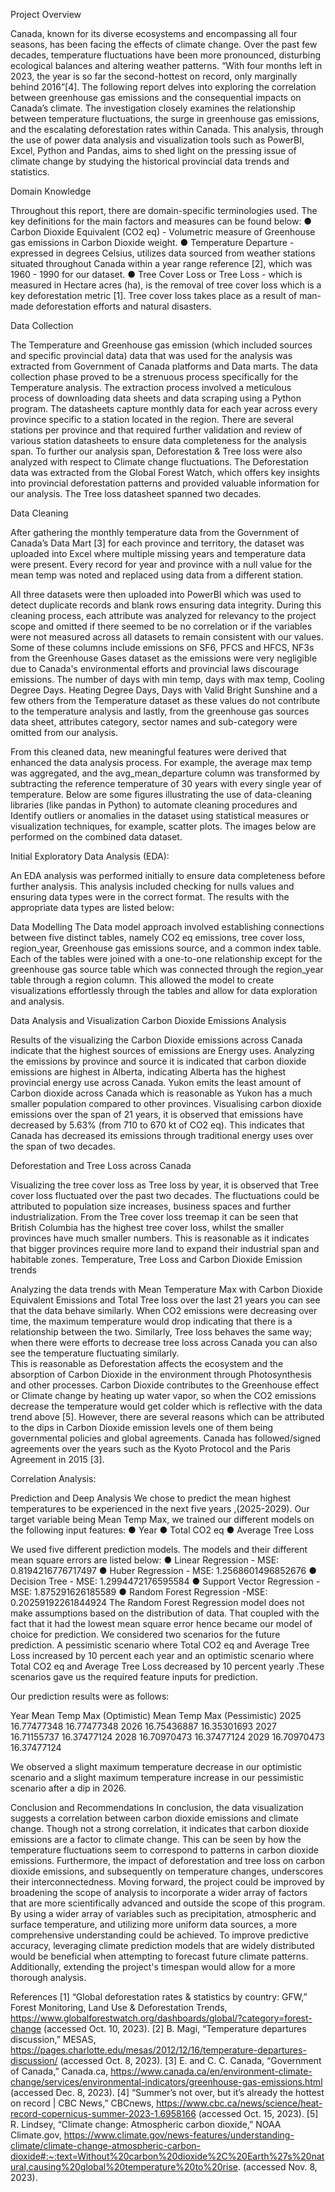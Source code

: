 Project Overview

Canada, known for its diverse ecosystems and encompassing all four seasons, has been facing the effects of climate change. Over the past few decades, temperature fluctuations have been more pronounced, disturbing ecological balances and altering weather patterns. “With four months left in 2023, the year is so far the second-hottest on record, only marginally behind 2016”[4].
The following report delves into exploring the correlation between greenhouse gas emissions and the consequential impacts on Canada’s climate. The investigation closely examines the relationship between temperature fluctuations, the surge in greenhouse gas emissions, and the escalating deforestation rates within Canada. This analysis, through the use of power data analysis and visualization tools such as PowerBI, Excel, Python and Pandas, aims to shed light on the pressing issue of climate change by studying the historical provincial data trends and statistics.

Domain Knowledge

Throughout this report, there are domain-specific terminologies used. The key definitions for the main factors and measures can be found below:
●	Carbon Dioxide Equivalent (CO2 eq) - Volumetric measure of Greenhouse gas emissions in Carbon Dioxide weight. 
●	Temperature Departure - expressed in degrees Celsius, utilizes data sourced from weather stations situated throughout Canada within a year range reference [2], which was 1960 - 1990 for our dataset.
●	Tree Cover Loss or Tree Loss - which is measured in Hectare acres (ha), is the removal of tree cover loss which is a key deforestation metric [1]. Tree cover loss takes place as a result of man-made deforestation efforts and natural disasters.


Data Collection

The Temperature and Greenhouse gas emission (which included sources and specific provincial data) data that was used for the analysis was extracted from Government of Canada platforms and Data marts. The data collection phase proved to be a strenuous process specifically for the Temperature analysis. The extraction process involved a meticulous process of downloading data sheets and data scraping using a Python program. The datasheets capture monthly data for each year across every province specific to a station located in the region. There are several stations per province and that required further validation and review of various station datasheets to ensure data completeness for the analysis span. 
To further our analysis span, Deforestation & Tree loss were also analyzed with respect to Climate change fluctuations. The Deforestation data was extracted from the Global Forest Watch, which offers key insights into provincial deforestation patterns and provided valuable information for our analysis. The Tree loss datasheet spanned two decades.

Data Cleaning

After gathering the monthly temperature data from the Government of Canada’s Data Mart [3] for each province and territory, the dataset was uploaded into Excel where multiple missing years and temperature data were present. Every record for year and province with a null value for the mean temp was noted and replaced using data from a different station. 

All three datasets were then uploaded into PowerBI which was used to detect duplicate records and blank rows ensuring data integrity. During this cleaning process, each attribute was analyzed for relevancy to the project scope and omitted if there seemed to be no correlation or if the variables were not measured across all datasets to remain consistent with our values. Some of these columns include emissions on SF6, PFCS and HFCS, NF3s from the Greenhouse Gases dataset as the emissions were very negligible due to Canada's environmental efforts and provincial laws discourage emissions. The number of days with min temp, days with max temp, Cooling Degree Days. Heating Degree Days, Days with Valid Bright Sunshine and a few others from the Temperature dataset as these values do not contribute to the temperature analysis and lastly, from the greenhouse gas sources data sheet, attributes category, sector names and sub-category were omitted from our analysis.

From this cleaned data, new meaningful features were derived that enhanced the data analysis process. For example, the average max temp was aggregated, and the avg_mean_departure column was transformed by subtracting the reference temperature of 30 years with every single year of temperature.
Below are some figures illustrating the use of data-cleaning libraries (like pandas in Python) to automate cleaning procedures and Identify outliers or anomalies in the dataset using statistical measures or visualization techniques, for example, scatter plots. The images below are performed on the combined data dataset.

Initial Exploratory Data Analysis (EDA):

An EDA analysis was performed initially to ensure data completeness before further analysis. This analysis included checking for nulls values and ensuring data types were in the correct format. The results with the appropriate data types are listed below:

Data Modelling
The Data model approach involved establishing connections between five distinct tables, namely CO2 eq emissions, tree cover loss, region_year, Greenhouse gas emissions source, and a common index table. Each of the tables were joined with a one-to-one relationship except for the greenhouse gas source table which was connected through the region_year table through a region column. 
This allowed the model to create visualizations effortlessly through the tables and allow for data exploration and analysis. 

Data Analysis and Visualization
Carbon Dioxide Emissions Analysis
 
Results of the visualizing the Carbon Dioxide emissions across Canada indicate that the highest sources of emissions are Energy uses. Analyzing the emissions by province and source it is indicated that carbon dioxide emissions are highest in Alberta, indicating Alberta has the highest provincial energy use across Canada. Yukon emits the least amount of Carbon dioxide across Canada which is reasonable as Yukon has a much smaller population compared to other provinces. Visualising carbon dioxide emissions over the span of 21 years, it is observed that emissions have decreased by  5.63% (from 710 to 670 kt of CO2 eq). This indicates that Canada has decreased its emissions through traditional energy uses over the span of two decades.


Deforestation and Tree Loss across Canada
 
 
Visualizing the tree cover loss as Tree loss by year, it is observed that Tree cover loss fluctuated over the past two decades. The fluctuations could be attributed to population size increases, business spaces and further industrialization. From the Tree cover loss treemap it can be seen that British Columbia has the highest tree cover loss, whilst the smaller provinces have much smaller numbers. This is reasonable as it indicates that bigger provinces require more land to expand their industrial span and habitable zones.
Temperature, Tree Loss and Carbon Dioxide Emission trends
 
Analyzing the data trends with Mean Temperature Max with Carbon Dioxide Equivalent Emissions and Total Tree loss over the last 21 years you can see that the data behave similarly. When CO2 emissions were decreasing over time, the maximum temperature would drop indicating that there is a relationship between the two. Similarly, Tree loss behaves the same way; when there were efforts to decrease tree loss across Canada you can also see the temperature fluctuating similarly.  
This is reasonable as Deforestation affects the ecosystem and the absorption of Carbon Dioxide in the environment through Photosynthesis and other processes. Carbon Dioxide contributes to the Greenhouse effect or Climate change by heating up water vapor, so when the CO2 emissions decrease the temperature would get colder which is reflective with the data trend above [5].
However, there are several reasons which can be attributed to the dips in Carbon Dioxide emission levels one of them being governmental policies and global agreements. Canada has followed/signed agreements over the years such as the Kyoto Protocol and the Paris Agreement in 2015 [3].

Correlation Analysis:

Prediction and Deep Analysis
We chose to predict the mean highest temperatures to be experienced in the next five years ,(2025-2029).
Our target variable being Mean Temp Max, we trained our different models on the following input features:
●	Year 
●	Total CO2 eq
●	Average Tree Loss

 

We used five different prediction models. The models and their different  mean square errors are listed below:
●	Linear Regression - MSE: 0.8194216776717497
●	Huber Regression - MSE: 1.2568601496852676
●	Decision Tree - MSE: 1.2994472176595584
●	Support Vector Regression - MSE: 1.875291626185589
●	Random Forest Regression -MSE:  0.20259192261844924
The Random Forest Regression model does not make assumptions based on the distribution of data. That coupled with the fact that it had the lowest mean square error hence became our model of choice for prediction.
We considered two scenarios for the future prediction. A pessimistic scenario where Total CO2 eq and Average Tree Loss increased by 10 percent each year  and an optimistic scenario where Total CO2 eq and Average Tree Loss decreased by 10 percent yearly .These scenarios gave us the required feature inputs for prediction. 
 
Our prediction results were as follows:

Year	Mean Temp Max (Optimistic)	Mean Temp Max (Pessimistic)
2025	16.77477348	16.77477348
2026	16.75436887	16.35301693
2027	16.71155737	16.37477124
2028	16.70970473	16.37477124
2029	16.70970473	16.37477124

We observed a slight maximum temperature decrease in our optimistic scenario and a slight maximum temperature increase in our pessimistic scenario after a dip in 2026. 

Conclusion and Recommendations
In conclusion, the data visualization suggests a correlation between carbon dioxide emissions and climate change. Though not a strong correlation, it indicates that carbon dioxide emissions are a factor to climate change. This can be seen by how the temperature fluctuations seem to correspond to patterns in carbon dioxide emissions. Furthermore, the impact of deforestation and tree loss on carbon dioxide emissions, and subsequently on temperature changes, underscores their interconnectedness.
Moving forward, the project could be improved by broadening the scope of analysis to incorporate a wider array of factors that are more scientifically advanced and outside the scope of this program. By using a wider array of variables such as precipitation, atmospheric and surface temperature, and utilizing more uniform data sources, a more comprehensive understanding could be achieved. To improve predictive accuracy, leveraging climate prediction models that are widely distributed would be beneficial when attempting to forecast future climate patterns. Additionally, extending the project's timespan would allow for a more thorough analysis. 

References
[1] “Global deforestation rates & statistics by country: GFW,” Forest Monitoring, Land Use & Deforestation Trends, https://www.globalforestwatch.org/dashboards/global/?category=forest-change (accessed Oct. 10, 2023). 
[2] B. Magi, “Temperature departures discussion,” MESAS, https://pages.charlotte.edu/mesas/2012/12/16/temperature-departures-discussion/ (accessed Oct. 8, 2023). 
[3] E. and C. C. Canada, “Government of Canada,” Canada.ca, https://www.canada.ca/en/environment-climate-change/services/environmental-indicators/greenhouse-gas-emissions.html (accessed Dec. 8, 2023). 
[4] “Summer’s not over, but it’s already the hottest on record | CBC News,” CBCnews, https://www.cbc.ca/news/science/heat-record-copernicus-summer-2023-1.6958166 (accessed Oct. 15, 2023). 
[5] R. Lindsey, “Climate change: Atmospheric carbon dioxide,” NOAA Climate.gov, https://www.climate.gov/news-features/understanding-climate/climate-change-atmospheric-carbon-dioxide#:~:text=Without%20carbon%20dioxide%2C%20Earth%27s%20natural,causing%20global%20temperature%20to%20rise. (accessed Nov. 8, 2023). 
